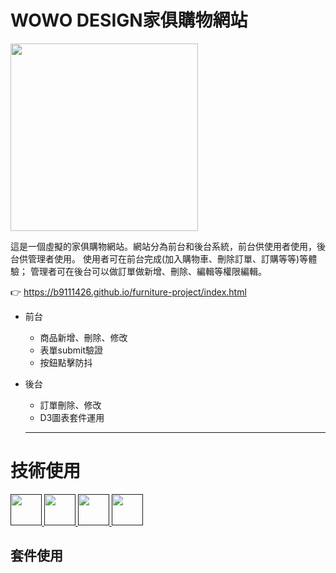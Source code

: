 # WOWO DESIGN家俱購物網站

<img width="300" src="https://i.imgur.com/r34SWcr.png"/>

這是一個虛擬的家俱購物網站。網站分為前台和後台系統，前台供使用者使用，後台供管理者使用。
使用者可在前台完成(加入購物車、刪除訂單、訂購等等)等體驗； 管理者可在後台可以做訂單做新增、刪除、編輯等權限編輯。

👉 https://b9111426.github.io/furniture-project/index.html

- 前台
  - 商品新增、刪除、修改
  - 表單submit驗證
  - 按鈕點擊防抖
  
- 後台
  - 訂單刪除、修改
  - D3圖表套件運用
  ---
# 技術使用 
<a href="">
    <img height="50" src="https://www.vectorlogo.zone/logos/w3_html5/w3_html5-icon.svg"/>
</a>
<a href="">
    <img height="50" src="https://www.vectorlogo.zone/logos/w3_css/w3_css-icon.svg"/>
</a>
<a href="">
    <img height="50" src="https://www.vectorlogo.zone/logos/sass-lang/sass-lang-icon.svg"/>
</a>
<a href="">
    <img height="50" src="https://upload.vectorlogo.zone/logos/javascript/images/239ec8a4-163e-4792-83b6-3f6d96911757.svg"/>
</a>

## 套件使用



